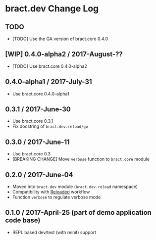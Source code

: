 # bract.dev Change Log

## TODO

- [TODO] Use the GA version of bract.core 0.4.0


## [WIP] 0.4.0-alpha2 / 2017-August-??

- [TODO] Use bract.core 0.4.0-alpha2


## 0.4.0-alpha1 / 2017-July-31

- Use bract.core 0.4.0-alpha1


## 0.3.1 / 2017-June-30
- Use bract.core 0.3.1
- Fix docstring of `bract.dev.reload/go`


## 0.3.0 / 2017-June-11
- Use bract.core 0.3
- [BREAKING CHANGE] Move `verbose` function to `bract.core` module


## 0.2.0 / 2017-June-04
- Moved into `bract.dev` module (`bract.dev.reload` namespace)
- Compatibility with [Reloaded](https://github.com/stuartsierra/reloaded) workflow
- Function `verbose` to regulate verbose mode


## 0.1.0 / 2017-April-25 (part of demo application code base)
- REPL based dev/test (with reinit) support
